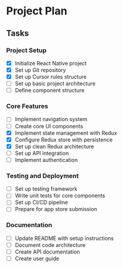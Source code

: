 # Project Plan

## Tasks

### Project Setup
- [x] Initialize React Native project
- [x] Set up Git repository
- [x] Set up Cursor rules structure
- [ ] Set up basic project architecture
- [ ] Define component structure

### Core Features
- [ ] Implement navigation system
- [ ] Create core UI components
- [x] Implement state management with Redux
- [x] Configure Redux store with persistence
- [x] Set up clean Redux architecture
- [ ] Set up API integration
- [ ] Implement authentication

### Testing and Deployment
- [ ] Set up testing framework
- [ ] Write unit tests for core components
- [ ] Set up CI/CD pipeline
- [ ] Prepare for app store submission

### Documentation
- [ ] Update README with setup instructions
- [ ] Document code architecture
- [ ] Create API documentation
- [ ] Create user guide 